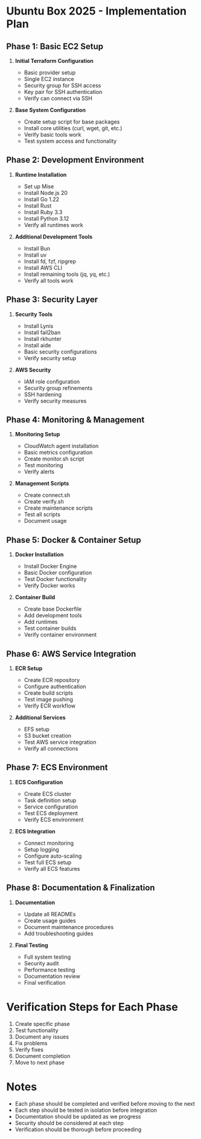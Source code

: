 # Ubuntu Box 2025 - Implementation Plan

## Phase 1: Basic EC2 Setup

1. **Initial Terraform Configuration**

   - Basic provider setup
   - Single EC2 instance
   - Security group for SSH access
   - Key pair for SSH authentication
   - Verify can connect via SSH

2. **Base System Configuration**
   - Create setup script for base packages
   - Install core utilities (curl, wget, git, etc.)
   - Verify basic tools work
   - Test system access and functionality

## Phase 2: Development Environment

1. **Runtime Installation**

   - Set up Mise
   - Install Node.js 20
   - Install Go 1.22
   - Install Rust
   - Install Ruby 3.3
   - Install Python 3.12
   - Verify all runtimes work

2. **Additional Development Tools**
   - Install Bun
   - Install uv
   - Install fd, fzf, ripgrep
   - Install AWS CLI
   - Install remaining tools (jq, yq, etc.)
   - Verify all tools work

## Phase 3: Security Layer

1. **Security Tools**

   - Install Lynis
   - Install fail2ban
   - Install rkhunter
   - Install aide
   - Basic security configurations
   - Verify security setup

2. **AWS Security**
   - IAM role configuration
   - Security group refinements
   - SSH hardening
   - Verify security measures

## Phase 4: Monitoring & Management

1. **Monitoring Setup**

   - CloudWatch agent installation
   - Basic metrics configuration
   - Create monitor.sh script
   - Test monitoring
   - Verify alerts

2. **Management Scripts**
   - Create connect.sh
   - Create verify.sh
   - Create maintenance scripts
   - Test all scripts
   - Document usage

## Phase 5: Docker & Container Setup

1. **Docker Installation**

   - Install Docker Engine
   - Basic Docker configuration
   - Test Docker functionality
   - Verify Docker works

2. **Container Build**
   - Create base Dockerfile
   - Add development tools
   - Add runtimes
   - Test container builds
   - Verify container environment

## Phase 6: AWS Service Integration

1. **ECR Setup**

   - Create ECR repository
   - Configure authentication
   - Create build scripts
   - Test image pushing
   - Verify ECR workflow

2. **Additional Services**
   - EFS setup
   - S3 bucket creation
   - Test AWS service integration
   - Verify all connections

## Phase 7: ECS Environment

1. **ECS Configuration**

   - Create ECS cluster
   - Task definition setup
   - Service configuration
   - Test ECS deployment
   - Verify ECS environment

2. **ECS Integration**
   - Connect monitoring
   - Setup logging
   - Configure auto-scaling
   - Test full ECS setup
   - Verify all ECS features

## Phase 8: Documentation & Finalization

1. **Documentation**

   - Update all READMEs
   - Create usage guides
   - Document maintenance procedures
   - Add troubleshooting guides

2. **Final Testing**
   - Full system testing
   - Security audit
   - Performance testing
   - Documentation review
   - Final verification

# Verification Steps for Each Phase

1. Create specific phase
2. Test functionality
3. Document any issues
4. Fix problems
5. Verify fixes
6. Document completion
7. Move to next phase

# Notes

- Each phase should be completed and verified before moving to the next
- Each step should be tested in isolation before integration
- Documentation should be updated as we progress
- Security should be considered at each step
- Verification should be thorough before proceeding
